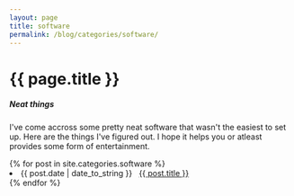 ```yaml
---
layout: page
title: software
permalink: /blog/categories/software/
---
```


<h1> {{ page.title }} </h1>
<h5>Neat things </h5>
<p>I've come accross some pretty neat software that wasn't the easiest to set up. Here are the things I've figured out. I hope it helps you or atleast provides some form of entertainment.</p>
<div class="card">
{% for post in site.categories.software %}
 <li class="category-posts"><span>{{ post.date | date_to_string }}</span> &nbsp; <a href="{{ post.url }}">{{ post.title }}</a></li>
{% endfor %}
</div>